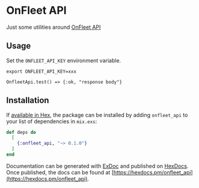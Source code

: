 # OnFleet API

Just some utilities around [OnFleet API](https://docs.onfleet.com/)

## Usage

Set the `ONFLEET_API_KEY` environment variable.

`export ONFLEET_API_KEY=xxx`

`OnfleetApi.test() => {:ok, "response body"}`

## Installation

If [available in Hex](https://hex.pm/docs/publish), the package can be installed
by adding `onfleet_api` to your list of dependencies in `mix.exs`:

```elixir
def deps do
  [
    {:onfleet_api, "~> 0.1.0"}
  ]
end
```

Documentation can be generated with [ExDoc](https://github.com/elixir-lang/ex_doc)
and published on [HexDocs](https://hexdocs.pm). Once published, the docs can
be found at [https://hexdocs.pm/onfleet_api](https://hexdocs.pm/onfleet_api).

